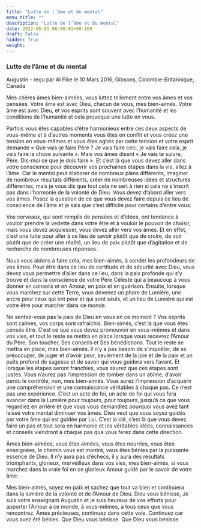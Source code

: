 ```yaml
---
title: "Lutte de l’âme et du mental"
menu_title: ""
description: "Lutte de l’âme et du mental"
date: 2022-06-01 06:00:01+00:169
draft: False
hidden: True
weight:
---
```

### Lutte de l’âme et du mental

Augustin - reçu par Al Fike le 10 Mars 2016, Gibsons, Colombie-Britannique, Canada

Mes chères âmes bien-aimées, vous luttez tellement entre vos âmes et vos pensées. Votre âme est avec Dieu, chacun de vous, mes bien-aimés. Votre âme est avec Dieu, et vos esprits sont souvent avec l’humanité et les conditions de l’humanité et cela provoque une lutte en vous.

Parfois vous êtes capables d’être harmonieux entre ces deux aspects de vous-même et à d’autres moments vous êtes en conflit et vous créez une tension en vous-mêmes et vous êtes agités par cette tension et votre esprit demande « Que vais-je faire Père ? Je vais faire ceci, je vais faire cela, je vais faire la chose suivante ». Mais vos âmes disent « Je vais te suivre, Père. Dis-moi ce que je dois faire ». Et c’est là que vous devez aller dans votre conscience pour découvrir vos prochaines étapes dans la vie, allez à l’âme. Car le mental peut élaborer de nombreux plans différents, imaginer de nombreux résultats différents, créer de nombreuses idées et structures différentes, mais je vous dis que tout cela ne sert à rien si cela ne s’inscrit pas dans l’harmonie de la volonté de Dieu. Vous devez d’abord aller vers vos âmes. Posez la question de ce que vous devez faire depuis ce lieu de conscience de l’âme et je sais que c’est difficile pour certains d’entre vous.

Vos cerveaux, qui sont remplis de pensées et d’idées, ont tendance à vouloir prendre la vedette dans votre être et à vouloir le pouvoir de choisir, mais vous devez acquiescer, vous devez aller vers vos âmes. Et en effet, c’est une lutte pour aller à ce lieu de savoir plutôt que de croire, de voir plutôt que de créer une réalité, un lieu de paix plutôt que d’agitation et de recherche de nombreuses réponses.

Nous vous aidons à faire cela, mes bien-aimés, à sonder les profondeurs de vos âmes. Pour être dans ce lieu de certitude et de sécurité avec Dieu, vous devez vous permettre d’aller dans ce lieu, dans la paix profonde qui s’y trouve et dans la conscience de votre Père Céleste qui a beaucoup à vous donner en conseils et en Amour, en paix et en guérison. Ensuite, lorsque vous marchez sur cette Terre, vous devenez un phare de Lumière, une ancre pour ceux qui ont peur et qui sont seuls, et un lieu de Lumière qui est votre être pour marcher dans ce monde.

Ne sentez-vous pas la paix de Dieu en vous en ce moment ? Vos esprits sont calmes, vos corps sont rafraîchis. Bien-aimés, c’est là que vous êtes censés être. C’est ce que vous devez promouvoir en vous-mêmes et dans vos vies, et tout le reste se mettra en place lorsque vous recevrez l’Amour du Père, Son toucher, Ses conseils et Ses bénédictions. Tout le reste se mettra en place, mes bien-aimés. Il n’y a pas besoin de s’inquiéter, de se préoccuper, de juger et d’avoir peur, seulement de la joie et de la paix et un puits profond de sagesse et de savoir qui vous guidera vers l’avant. Et lorsque les étapes seront franchies, vous saurez que ces étapes sont justes. Vous n’aurez pas l’impression de tomber dans un abîme, d’avoir perdu le contrôle, non, mes bien-aimés. Vous aurez l’impression d’acquérir une compréhension et une connaissance véritables à chaque pas. Ce n’est pas une expérience. C’est un acte de foi, un acte de foi qui vous fera avancer dans la Lumière pour toujours, pour toujours, jusqu’à ce que vous regardiez en arrière et que vous vous demandiez pourquoi vous avez tant laissé votre mental diminuer vos âmes. Dieu veut que vous soyez guidés par votre âme qui est guidée par Lui. C’est la clé, c’est là que vous devez faire un pas et tout sera en harmonie et les véritables idées, connaissances et conseils viendront à chaque pas que vous ferez dans cette direction.

Âmes bien-aimées, vous êtes aimées, vous êtes nourries, vous êtes enseignées, le chemin vous est montré, vous êtes bénies par la puissante essence de Dieu. Il n’y aura pas d’échecs, il y aura des résultats triomphants, glorieux, merveilleux dans vos vies, mes bien-aimés, si vous marchez dans la vraie foi en ce glorieux Amour guidé par le savoir de votre âme.

Mes bien-aimés, soyez en paix et sachez que tout va bien et continuera dans la lumière de la volonté et de l’Amour de Dieu. Dieu vous bénisse, Je suis votre enseignant Augustin et je suis heureux de vos efforts pour apporter l’Amour à ce monde, à vous-mêmes, à tous ceux que vous rencontrez. Âmes précieuses, continuez dans cette voie. Continuez car vous avez été bénies. Que Dieu vous bénisse. Que Dieu vous bénisse.



